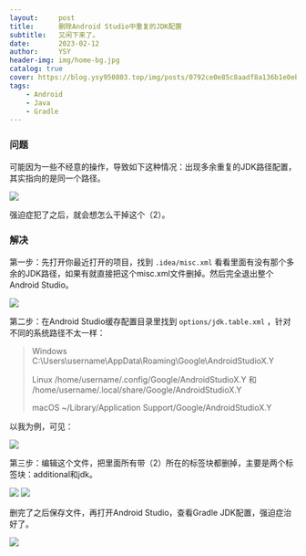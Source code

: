 ```yaml
---
layout:     post
title:      删除Android Studio中重复的JDK配置
subtitle:   又闲下来了。
date:       2023-02-12
author:     YSY
header-img: img/home-bg.jpg
catalog: true
cover: https://blog.ysy950803.top/img/posts/0792ce0e85c8aadf8a136b1e0eb19253.webp
tags:
    - Android
    - Java
    - Gradle
---
```


### 问题

可能因为一些不经意的操作，导致如下这种情况：出现多余重复的JDK路径配置，其实指向的是同一个路径。

![](https://blog.ysy950803.top/img/posts/0792ce0e85c8aadf8a136b1e0eb19253.webp)

强迫症犯了之后，就会想怎么干掉这个（2）。

### 解决

第一步：先打开你最近打开的项目，找到 `.idea/misc.xml` 看看里面有没有那个多余的JDK路径，如果有就直接把这个misc.xml文件删掉。然后完全退出整个Android Studio。

![](https://blog.ysy950803.top/img/posts/c44af2030f86e95f619e56c7f7df6254.webp)

第二步：在Android Studio缓存配置目录里找到 `options/jdk.table.xml` ，针对不同的系统路径不太一样：

> Windows
> C:\Users\username\AppData\Roaming\Google\AndroidStudioX.Y
>
> Linux
> /home/username/.config/Google/AndroidStudioX.Y
> 和
> /home/username/.local/share/Google/AndroidStudioX.Y
>
> macOS
> ~/Library/Application Support/Google/AndroidStudioX.Y

以我为例，可见：

![](https://blog.ysy950803.top/img/posts/f5f986644cff58097cb066f2c8c78895.webp)

第三步：编辑这个文件，把里面所有带（2）所在的标签块都删掉，主要是两个标签块：additional和jdk。

![](https://blog.ysy950803.top/img/posts/56aa81c36c9efc013e196c68c39d3b93.webp)
![](https://blog.ysy950803.top/img/posts/ac788720a7a78e40d730b4064804869d.webp)

删完了之后保存文件，再打开Android Studio，查看Gradle JDK配置，强迫症治好了。

![](https://blog.ysy950803.top/img/posts/376d38b36c37f7de9e5f049be9a9b87a.webp)
